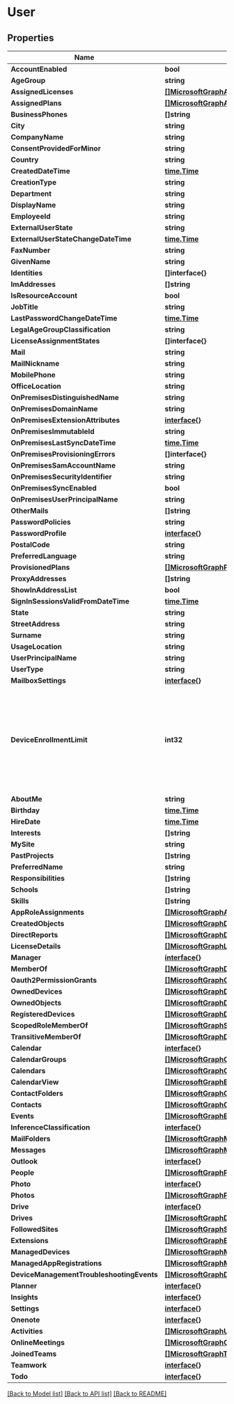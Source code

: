 # User

## Properties

Name | Type | Description | Notes
------------ | ------------- | ------------- | -------------
**AccountEnabled** | **bool** |  | [optional] 
**AgeGroup** | **string** |  | [optional] 
**AssignedLicenses** | [**[]MicrosoftGraphAssignedLicense**](microsoft.graph.assignedLicense.md) |  | [optional] 
**AssignedPlans** | [**[]MicrosoftGraphAssignedPlan**](microsoft.graph.assignedPlan.md) |  | [optional] 
**BusinessPhones** | **[]string** |  | [optional] 
**City** | **string** |  | [optional] 
**CompanyName** | **string** |  | [optional] 
**ConsentProvidedForMinor** | **string** |  | [optional] 
**Country** | **string** |  | [optional] 
**CreatedDateTime** | [**time.Time**](time.Time.md) |  | [optional] 
**CreationType** | **string** |  | [optional] 
**Department** | **string** |  | [optional] 
**DisplayName** | **string** |  | [optional] 
**EmployeeId** | **string** |  | [optional] 
**ExternalUserState** | **string** |  | [optional] 
**ExternalUserStateChangeDateTime** | [**time.Time**](time.Time.md) |  | [optional] 
**FaxNumber** | **string** |  | [optional] 
**GivenName** | **string** |  | [optional] 
**Identities** | **[]interface{}** |  | [optional] 
**ImAddresses** | **[]string** |  | [optional] 
**IsResourceAccount** | **bool** |  | [optional] 
**JobTitle** | **string** |  | [optional] 
**LastPasswordChangeDateTime** | [**time.Time**](time.Time.md) |  | [optional] 
**LegalAgeGroupClassification** | **string** |  | [optional] 
**LicenseAssignmentStates** | **[]interface{}** |  | [optional] 
**Mail** | **string** |  | [optional] 
**MailNickname** | **string** |  | [optional] 
**MobilePhone** | **string** |  | [optional] 
**OfficeLocation** | **string** |  | [optional] 
**OnPremisesDistinguishedName** | **string** |  | [optional] 
**OnPremisesDomainName** | **string** |  | [optional] 
**OnPremisesExtensionAttributes** | [**interface{}**](.md) |  | [optional] 
**OnPremisesImmutableId** | **string** |  | [optional] 
**OnPremisesLastSyncDateTime** | [**time.Time**](time.Time.md) |  | [optional] 
**OnPremisesProvisioningErrors** | **[]interface{}** |  | [optional] 
**OnPremisesSamAccountName** | **string** |  | [optional] 
**OnPremisesSecurityIdentifier** | **string** |  | [optional] 
**OnPremisesSyncEnabled** | **bool** |  | [optional] 
**OnPremisesUserPrincipalName** | **string** |  | [optional] 
**OtherMails** | **[]string** |  | [optional] 
**PasswordPolicies** | **string** |  | [optional] 
**PasswordProfile** | [**interface{}**](.md) |  | [optional] 
**PostalCode** | **string** |  | [optional] 
**PreferredLanguage** | **string** |  | [optional] 
**ProvisionedPlans** | [**[]MicrosoftGraphProvisionedPlan**](microsoft.graph.provisionedPlan.md) |  | [optional] 
**ProxyAddresses** | **[]string** |  | [optional] 
**ShowInAddressList** | **bool** |  | [optional] 
**SignInSessionsValidFromDateTime** | [**time.Time**](time.Time.md) |  | [optional] 
**State** | **string** |  | [optional] 
**StreetAddress** | **string** |  | [optional] 
**Surname** | **string** |  | [optional] 
**UsageLocation** | **string** |  | [optional] 
**UserPrincipalName** | **string** |  | [optional] 
**UserType** | **string** |  | [optional] 
**MailboxSettings** | [**interface{}**](.md) |  | [optional] 
**DeviceEnrollmentLimit** | **int32** | The limit on the maximum number of devices that the user is permitted to enroll. Allowed values are 5 or 1000. | [optional] 
**AboutMe** | **string** |  | [optional] 
**Birthday** | [**time.Time**](time.Time.md) |  | [optional] 
**HireDate** | [**time.Time**](time.Time.md) |  | [optional] 
**Interests** | **[]string** |  | [optional] 
**MySite** | **string** |  | [optional] 
**PastProjects** | **[]string** |  | [optional] 
**PreferredName** | **string** |  | [optional] 
**Responsibilities** | **[]string** |  | [optional] 
**Schools** | **[]string** |  | [optional] 
**Skills** | **[]string** |  | [optional] 
**AppRoleAssignments** | [**[]MicrosoftGraphAppRoleAssignment**](microsoft.graph.appRoleAssignment.md) |  | [optional] 
**CreatedObjects** | [**[]MicrosoftGraphDirectoryObject**](microsoft.graph.directoryObject.md) |  | [optional] 
**DirectReports** | [**[]MicrosoftGraphDirectoryObject**](microsoft.graph.directoryObject.md) |  | [optional] 
**LicenseDetails** | [**[]MicrosoftGraphLicenseDetails**](microsoft.graph.licenseDetails.md) |  | [optional] 
**Manager** | [**interface{}**](.md) |  | [optional] 
**MemberOf** | [**[]MicrosoftGraphDirectoryObject**](microsoft.graph.directoryObject.md) |  | [optional] 
**Oauth2PermissionGrants** | [**[]MicrosoftGraphOAuth2PermissionGrant**](microsoft.graph.oAuth2PermissionGrant.md) |  | [optional] 
**OwnedDevices** | [**[]MicrosoftGraphDirectoryObject**](microsoft.graph.directoryObject.md) |  | [optional] 
**OwnedObjects** | [**[]MicrosoftGraphDirectoryObject**](microsoft.graph.directoryObject.md) |  | [optional] 
**RegisteredDevices** | [**[]MicrosoftGraphDirectoryObject**](microsoft.graph.directoryObject.md) |  | [optional] 
**ScopedRoleMemberOf** | [**[]MicrosoftGraphScopedRoleMembership**](microsoft.graph.scopedRoleMembership.md) |  | [optional] 
**TransitiveMemberOf** | [**[]MicrosoftGraphDirectoryObject**](microsoft.graph.directoryObject.md) |  | [optional] 
**Calendar** | [**interface{}**](.md) |  | [optional] 
**CalendarGroups** | [**[]MicrosoftGraphCalendarGroup**](microsoft.graph.calendarGroup.md) |  | [optional] 
**Calendars** | [**[]MicrosoftGraphCalendar**](microsoft.graph.calendar.md) |  | [optional] 
**CalendarView** | [**[]MicrosoftGraphEvent**](microsoft.graph.event.md) |  | [optional] 
**ContactFolders** | [**[]MicrosoftGraphContactFolder**](microsoft.graph.contactFolder.md) |  | [optional] 
**Contacts** | [**[]MicrosoftGraphContact**](microsoft.graph.contact.md) |  | [optional] 
**Events** | [**[]MicrosoftGraphEvent**](microsoft.graph.event.md) |  | [optional] 
**InferenceClassification** | [**interface{}**](.md) |  | [optional] 
**MailFolders** | [**[]MicrosoftGraphMailFolder**](microsoft.graph.mailFolder.md) |  | [optional] 
**Messages** | [**[]MicrosoftGraphMessage**](microsoft.graph.message.md) |  | [optional] 
**Outlook** | [**interface{}**](.md) |  | [optional] 
**People** | [**[]MicrosoftGraphPerson**](microsoft.graph.person.md) |  | [optional] 
**Photo** | [**interface{}**](.md) |  | [optional] 
**Photos** | [**[]MicrosoftGraphProfilePhoto**](microsoft.graph.profilePhoto.md) |  | [optional] 
**Drive** | [**interface{}**](.md) |  | [optional] 
**Drives** | [**[]MicrosoftGraphDrive**](microsoft.graph.drive.md) |  | [optional] 
**FollowedSites** | [**[]MicrosoftGraphSite**](microsoft.graph.site.md) |  | [optional] 
**Extensions** | [**[]MicrosoftGraphExtension**](microsoft.graph.extension.md) |  | [optional] 
**ManagedDevices** | [**[]MicrosoftGraphManagedDevice**](microsoft.graph.managedDevice.md) |  | [optional] 
**ManagedAppRegistrations** | [**[]MicrosoftGraphManagedAppRegistration**](microsoft.graph.managedAppRegistration.md) |  | [optional] 
**DeviceManagementTroubleshootingEvents** | [**[]MicrosoftGraphDeviceManagementTroubleshootingEvent**](microsoft.graph.deviceManagementTroubleshootingEvent.md) |  | [optional] 
**Planner** | [**interface{}**](.md) |  | [optional] 
**Insights** | [**interface{}**](.md) |  | [optional] 
**Settings** | [**interface{}**](.md) |  | [optional] 
**Onenote** | [**interface{}**](.md) |  | [optional] 
**Activities** | [**[]MicrosoftGraphUserActivity**](microsoft.graph.userActivity.md) |  | [optional] 
**OnlineMeetings** | [**[]MicrosoftGraphOnlineMeeting**](microsoft.graph.onlineMeeting.md) |  | [optional] 
**JoinedTeams** | [**[]MicrosoftGraphTeam**](microsoft.graph.team.md) |  | [optional] 
**Teamwork** | [**interface{}**](.md) |  | [optional] 
**Todo** | [**interface{}**](.md) |  | [optional] 

[[Back to Model list]](../README.md#documentation-for-models) [[Back to API list]](../README.md#documentation-for-api-endpoints) [[Back to README]](../README.md)


